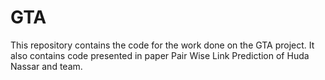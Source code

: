 # GTA
This repository contains the code for the work done on the GTA project. 
It also contains code presented in paper Pair Wise Link Prediction of Huda Nassar and team.

